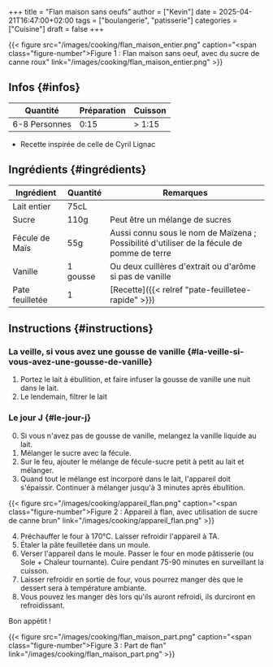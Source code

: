 +++
title = "Flan maison sans oeufs"
author = ["Kevin"]
date = 2025-04-21T16:47:00+02:00
tags = ["boulangerie", "patisserie"]
categories = ["Cuisine"]
draft = false
+++

<a id="figure--Flan maison sans oeufs"></a>

{{< figure src="/images/cooking/flan_maison_entier.png" caption="<span class=\"figure-number\">Figure&nbsp;1&nbsp;: </span>Flan maison sans oeuf, avec du sucre de canne roux" link="/images/cooking/flan_maison_entier.png" >}}


## Infos {#infos}

| Quantité      | Préparation | Cuisson   |
|---------------|-------------|-----------|
| 6-8 Personnes | 0:15        | &gt; 1:15 |

-   Recette inspirée de celle de Cyril Lignac


## Ingrédients {#ingrédients}

| Ingrédient      | Quantité | Remarques                                                                                  |
|-----------------|----------|--------------------------------------------------------------------------------------------|
| Lait entier     | 75cL     |                                                                                            |
| Sucre           | 110g     | Peut être un mélange de sucres                                                             |
| Fécule de Maïs  | 55g      | Aussi connu sous le nom de Maïzena ; Possibilité d'utiliser de la fécule de pomme de terre |
| Vanille         | 1 gousse | Ou deux cuillères d'extrait ou d'arôme si pas de vanille                                   |
| Pate feuilletée | 1        | [Recette]({{< relref "pate-feuilletee-rapide" >}})                                         |


## Instructions {#instructions}


### La veille, si vous avez une gousse de vanille {#la-veille-si-vous-avez-une-gousse-de-vanille}

1.  Portez le lait à ébullition, et faire infuser la gousse de vanille une nuit dans le lait.
2.  Le lendemain, filtrer le lait


### Le jour J {#le-jour-j}

0.  Si vous n'avez pas de gousse de vanille, melangez la vanille liquide au lait.
1.  Mélanger le sucre avec la fécule.
2.  Sur le feu, ajouter le mélange de fécule-sucre petit à petit au lait et mélanger.
3.  Quand tout le mélange est incorporé dans le lait, l'appareil doit s'épaissir. Continuer à mélanger jusqu'à 3 minutes après ébullition.

<a id="figure--Appareil à flan"></a>

{{< figure src="/images/cooking/appareil_flan.png" caption="<span class=\"figure-number\">Figure&nbsp;2&nbsp;: </span>Appareil à flan, avec utilisation de sucre de canne brun" link="/images/cooking/appareil_flan.png" >}}

4.  Préchauffer le four à 170°C. Laisser refroidir l'appareil à TA.
5.  Étaler la pâte feuilletée dans un moule.
6.  Verser l'appareil dans le moule. Passer le four en mode pâtisserie (ou Sole + Chaleur tournante). Cuire pendant 75-90 minutes en surveillant la cuisson.
7.  Laisser refroidir en sortie de four, vous pourrez manger dès que le dessert sera à température ambiante.
8.  Vous pouvez les manger dès lors qu'ils auront refroidi, ils durciront en refroidissant.

Bon appétit !

<a id="figure--Part de Flan"></a>

{{< figure src="/images/cooking/flan_maison_part.png" caption="<span class=\"figure-number\">Figure&nbsp;3&nbsp;: </span>Part de flan" link="/images/cooking/flan_maison_part.png" >}}
